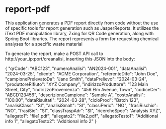 # report-pdf

This application generates a PDF report directly from code without the use of specific tools for report generation such as JasperReports. It utilizes the iText PDF manipulation library, Zxing for QR Code generation, along with Spring Boot libraries. The report represents a form for requesting chemical analyses for a specific waste material

To generate the report, make a POST API call to http://your_ip:port/creanalisi, inserting this JSON into the body:

{
  "qrCode": "ABC123",
  "numeroAnalisi": "AN2024-001",
  "dataAnalisi": "2024-03-25",
  "cliente": "ACME Corporation",
  "referenteDife": "John Doe",
  "campionePrelevatoDa": "Jane Smith",
  "dataPrelievo": "2024-03-24",
  "produttoreRifiuto": "XYZ Company",
  "indirizzoProduttore": "123 Main Street, City",
  "indirizzoProvenienza": "456 Elm Avenue, Town",
  "codiceCer": "ABCD123456",
  "descrizioneCampione": "Sample A",
  "costoAnalisi": "100.00",
  "dataRisultati": "2024-03-28",
  "cicloProd": "Batch 123",
  "analisiClass": "SI",
  "analisiSmalt": "SI",
  "classiPeric": "NO",
  "frasiRischio": "NO",
  "frasiSic": "SI",
  "classTraspAdr": "SI",
  "ricercheSpec": "Analysis XYZ",
  "allegato1": "file1.pdf",
  "allegato2": "file2.pdf",
  "allegatoTesto1": "Additional info 1",
  "allegatoTesto2": "Additional info 2"
}
